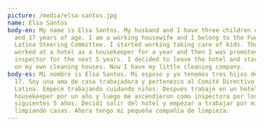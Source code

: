 ```yaml
---
picture: /media/elsa-santos.jpg
name: Elsa Santos
body-en: My name is Elsa Santos. My husband and I have three children of 22, 20
  and 17 years of age. I am a working housewife and I belong to the Fuerza
  Latina Steering Committee. I started working taking care of kids. Then I
  worked at a hotel as a housekeeper for a year and then I was promoted as
  inspector for the next 5 years. I decided to leave the hotel and start working
  on my own cleaning houses. Now I have my little cleaning company.
body-es: Mi nombre is Elsa Santos. Mi esposo y yo tenemos tres hijos de 22, 20 y
  17. Soy una ama de casa trabajadora y pertenezco al Comité Directivo de Fuerza
  Latina. Empecé trabajando cuidando niños. Después trabajé en un hotel de
  housekeeper por un año y luego me ascendieron como inspectora por los
  siguientes 5 años. Decidí salir del hotel y empezar a trabajar por mi cuenta
  limpiando casas. Ahora tengo mi pequeña compañía de limpieza.
---
```


